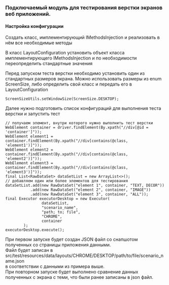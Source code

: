 ### Подключаемый модуль для тестирования верстки экранов веб приложений.

#### Настройка конфигурации
Создать класс, имплементирующий IMethodsInjection и реализовать в нём все необходимые методы

В класс LayoutConfiguration установить объект класса имплементирующего IMethodsInjection и по необходимости переопределить стандартные значения

Перед запуском теста верстки необходимо установить один из стандартных размеров экрана. Можно использовать
размеры из enum ScreenSize, либо определить свой класс и передать его в LayoutConfiguration

```
ScreenSizeUtils.setWindowSize(ScreenSize.DESKTOP);
```

Далее нужно подготовить список конфигураций для выполнения теста верстки и запустить тест

```
// получаем элемент, внутри которого нужно выполнить тест верстки
WebElement container = driver.findElement(By.xpath("//div[@id = 'container']"));
WebElement element1 = container.findElement(By.xpath("//div[contains(@class, 'element1')]"));
WebElement element2 = container.findElement(By.xpath("//div[contains(@class, 'element2')]"));
WebElement element3 = container.findElement(By.xpath("//div[contains(@class, 'element3')]"));
final List<RawDataSet> dataSetList = new ArrayList<>();
// добавляем один или более элементов для тестирования
dataSetList.add(new RawDataSet("element 1", container, "TEXT, DECOR"))
           .add(new RawDataSet("element 2", container, "IMAGE"))
           .add(new RawDataSet("element 3", container, "ALL"));
final Executor executorDesktop = new Executor(
                dataSetList,
                "scenario_name",
                "path; to; file",
                "CHROME",
                container
        );
executorDesktop.execute();
```
При первом запуске будет создан JSON файл со снапшотом полученных со страницы приложения данными.\
Файл будет записан в src/test/resources/data/layouts/CHROME/DESKTOP/path/to/file/scenario_name.json\
в соответствии с данными из примера выше.\
При повторном запуске будет выполнено сравнение данных полученных с экрана с теми, что были ранее записаны в json файл.